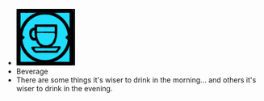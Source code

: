 - ![image.png](../assets/image_1700908216839_0.png)
- Beverage
- There are some things it's wiser to drink in the morning... and others it's wiser to drink in the evening.